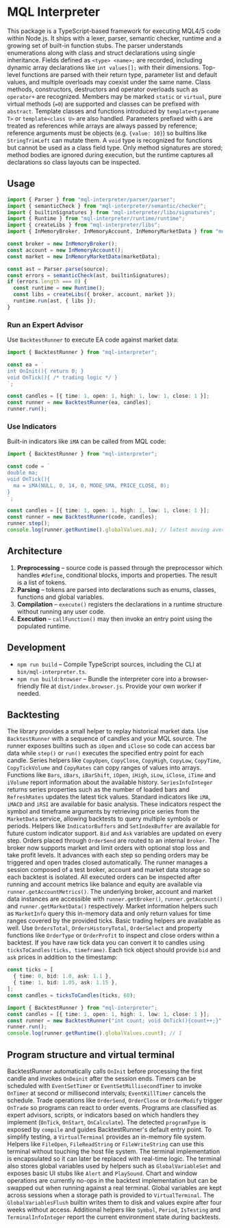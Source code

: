# MQL Interpreter

This package is a TypeScript-based framework for executing MQL4/5 code within Node.js. It ships with a lexer, parser, semantic checker, runtime and a growing set of built-in function stubs.
The parser understands enumerations along with class and struct declarations using single inheritance. Fields defined as `<type> <name>;` are recorded, including dynamic array declarations like `int values[];` with their dimensions.
Top-level functions are parsed with their return type, parameter list and default values, and multiple overloads may coexist under the same name. Class methods, constructors, destructors and operator overloads such as `operator+` are recognized. Members may be marked `static` or `virtual`, pure virtual methods (`=0`) are supported and classes can be prefixed with `abstract`.
Template classes and functions introduced by `template<typename T>` or `template<class U>` are also handled. Parameters prefixed with `&` are treated as references while arrays are always passed by reference; reference arguments must be objects (e.g. `{value: 10}`) so builtins like `StringTrimLeft` can mutate them. A `void` type is recognized for functions but cannot be used as a class field type. Only method signatures are stored; method bodies are ignored during execution, but the runtime captures all declarations so class layouts can be inspected.

## Usage

```ts
import { Parser } from "mql-interpreter/parser/parser";
import { semanticCheck } from "mql-interpreter/semantic/checker";
import { builtinSignatures } from "mql-interpreter/libs/signatures";
import { Runtime } from "mql-interpreter/runtime/runtime";
import { createLibs } from "mql-interpreter/libs";
import { InMemoryBroker, InMemoryAccount, InMemoryMarketData } from "mql-interpreter/libs/domain";

const broker = new InMemoryBroker();
const account = new InMemoryAccount();
const market = new InMemoryMarketData(marketData);

const ast = Parser.parse(source);
const errors = semanticCheck(ast, builtinSignatures);
if (errors.length === 0) {
  const runtime = new Runtime();
  const libs = createLibs({ broker, account, market });
  runtime.run(ast, { libs });
}
```

### Run an Expert Advisor

Use `BacktestRunner` to execute EA code against market data:

```ts
import { BacktestRunner } from "mql-interpreter";

const ea = `
int OnInit(){ return 0; }
void OnTick(){ /* trading logic */ }
`;

const candles = [{ time: 1, open: 1, high: 1, low: 1, close: 1 }];
const runner = new BacktestRunner(ea, candles);
runner.run();
```

### Use Indicators

Built-in indicators like `iMA` can be called from MQL code:

```ts
import { BacktestRunner } from "mql-interpreter";

const code = `
double ma;
void OnTick(){
  ma = iMA(NULL, 0, 14, 0, MODE_SMA, PRICE_CLOSE, 0);
}
`;

const candles = [{ time: 1, open: 1, high: 1, low: 1, close: 1 }];
const runner = new BacktestRunner(code, candles);
runner.step();
console.log(runner.getRuntime().globalValues.ma); // latest moving average
```

## Architecture

1. **Preprocessing** – source code is passed through the preprocessor which
   handles `#define`, conditional blocks, imports and properties. The result is a
   list of tokens.
2. **Parsing** – tokens are parsed into declarations such as enums, classes,
   functions and global variables.
3. **Compilation** – `execute()` registers the declarations in a runtime
   structure without running any user code.
4. **Execution** – `callFunction()` may then invoke an entry point using the
   populated runtime.

## Development

- `npm run build` – Compile TypeScript sources, including the CLI at `bin/mql-interpreter.ts`.
- `npm run build:browser` – Bundle the interpreter core into a browser-friendly file at `dist/index.browser.js`. Provide your own worker if needed.

## Backtesting

The library provides a small helper to replay historical market data. Use
`BacktestRunner` with a sequence of candles and your MQL source. The runner
exposes builtins such as `iOpen` and `iClose` so code can access bar data while
`step()` or `run()` executes the specified entry point for each candle. Series
helpers like `CopyOpen`, `CopyClose`, `CopyHigh`, `CopyLow`, `CopyTime`,
`CopyTickVolume` and `CopyRates` can copy ranges of values into arrays. Functions
like `Bars`, `iBars`, `iBarShift`, `iOpen`, `iHigh`, `iLow`, `iClose`, `iTime`
and `iVolume` report information about the available history. `SeriesInfoInteger`
returns series properties such as the number of loaded bars and `RefreshRates`
updates the latest tick values.
Standard indicators like `iMA`, `iMACD` and `iRSI` are available for basic analysis.
These indicators respect the symbol and timeframe arguments by retrieving price
series from the `MarketData` service, allowing backtests to query multiple
symbols or periods. Helpers like `IndicatorBuffers` and `SetIndexBuffer` are
available for future custom indicator support.
`Bid` and `Ask` variables are updated on every step. Orders placed through
`OrderSend` are routed to an internal `Broker`. The broker now supports market
and limit orders with optional stop loss and take profit levels. It advances
with each step so pending orders may be triggered and open trades closed
automatically. The runner manages a session composed of a test broker, account
and market data storage so each backtest is isolated. All executed orders can be
inspected after running and account metrics like balance and equity are
available via `runner.getAccountMetrics()`. The underlying broker, account and
market data instances are accessible with `runner.getBroker()`,
`runner.getAccount()` and `runner.getMarketData()` respectively. Market
information helpers such as `MarketInfo` query this in-memory data and only
return values for time ranges covered by the provided ticks.
Basic trading helpers are available as well. Use `OrdersTotal`,
`OrdersHistoryTotal`, `OrderSelect` and property functions like
`OrderType` or `OrderProfit` to inspect and close orders within a
backtest.
If you have raw tick data you can convert it to candles using
`ticksToCandles(ticks, timeframe)`. Each tick object should provide
`bid` and `ask` prices in addition to the timestamp:

```ts
const ticks = [
  { time: 0, bid: 1.0, ask: 1.1 },
  { time: 1, bid: 1.05, ask: 1.15 },
];
const candles = ticksToCandles(ticks, 60);
```

```ts
import { BacktestRunner } from "mql-interpreter";
const candles = [{ time: 1, open: 1, high: 1, low: 1, close: 1 }];
const runner = new BacktestRunner("int count; void OnTick(){count++;}", candles);
runner.run();
console.log(runner.getRuntime().globalValues.count); // 1
```

## Program structure and virtual terminal

BacktestRunner automatically calls `OnInit` before processing the first candle and invokes `OnDeinit` after the session ends. Timers can be scheduled with `EventSetTimer` or `EventSetMillisecondTimer` to invoke `OnTimer` at second or millisecond intervals; `EventKillTimer` cancels the schedule.
Trade operations like `OrderSend`, `OrderClose` or `OrderModify` trigger `OnTrade` so programs can react to order events.
Programs are classified as expert advisors, scripts, or indicators based on which handlers they implement (`OnTick`, `OnStart`, `OnCalculate`). The detected `programType` is exposed by `compile` and guides BacktestRunner's default entry point.
To simplify testing, a `VirtualTerminal` provides an in-memory file system. Helpers like `FileOpen`, `FileReadString` or `FileWriteString` can use this terminal without touching the host file system. The terminal implementation is encapsulated so it can later be replaced with real-time logic.
The terminal also stores global variables used by helpers such as `GlobalVariableSet` and exposes basic UI stubs like `Alert` and `PlaySound`. Chart and window operations are currently no-ops in the backtest implementation but can be swapped out when running against a real terminal.
Global variables are kept across sessions when a storage path is provided to `VirtualTerminal`. The `GlobalVariablesFlush` builtin writes them to disk and values expire after four weeks without access.
Additional helpers like `Symbol`, `Period`, `IsTesting` and `TerminalInfoInteger` report the current environment state during backtests.
